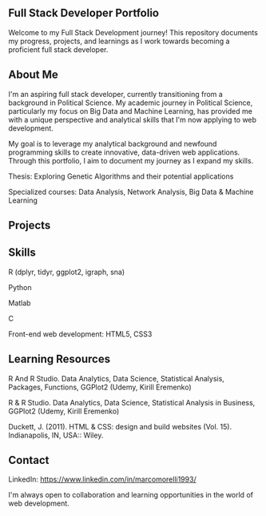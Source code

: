 ## Full Stack Developer Portfolio

Welcome to my Full Stack Development journey! This repository documents my progress, projects, and learnings as I work towards becoming a proficient full stack developer.

## About Me

I'm an aspiring full stack developer, currently transitioning from a background in Political Science. 
My academic journey in Political Science, particularly my focus on Big Data and Machine Learning, has provided me with a unique perspective and analytical skills that I'm now applying to web development.

My goal is to leverage my analytical background and newfound programming skills to create innovative, data-driven web applications. 
Through this portfolio, I aim to document my journey as I expand my skills.

Thesis: Exploring Genetic Algorithms and their potential applications

Specialized courses: Data Analysis, Network Analysis, Big Data & Machine Learning


## Projects



## Skills

R (dplyr, tidyr, ggplot2, igraph, sna)

Python 

Matlab 

C 

Front-end web development: HTML5, CSS3

## Learning Resources

R And R Studio. Data Analytics, Data Science, Statistical Analysis, Packages, Functions, GGPlot2 (Udemy, Kirill Eremenko)

R & R Studio. Data Analytics, Data Science, Statistical Analysis in Business, GGPlot2 (Udemy, Kirill Eremenko)

Duckett, J. (2011). HTML & CSS: design and build websites (Vol. 15). Indianapolis, IN, USA:: Wiley.

## Contact

LinkedIn: https://www.linkedin.com/in/marcomorelli1993/

I'm always open to collaboration and learning opportunities in the world of web development. 
